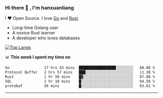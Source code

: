 ### Hi there 👋 , I'm hanxuanliang

<!--
**hanxuanliang/hanxuanliang** is a ✨ _special_ ✨ repository because its `README.md` (this file) appears on your GitHub profile.

Here are some ideas to get you started:

- 🔭 I’m currently working on ...
- 🌱 I’m currently learning ...
- 👯 I’m looking to collaborate on ...
- 🤔 I’m looking for help with ...
- 💬 Ask me about ...
- 📫 How to reach me: ...
- 😄 Pronouns: ...
- ⚡ Fun fact: ...
-->
I ❤ Open Source. I love [Go](https://golang.org) and [Rust](https://www.rust-lang.org/zh-CN/).

* Long-time Golang user
* A novice Rust learner
* A developer who loves databases

[![Top Langs](https://github-readme-stats.vercel.app/api?username=hanxuanliang&show_icons=true&count_private=true&line_height=40)](https://github.com/anuraghazra/github-readme-stats)

📊 **This week I spent my time on**
<!--START_SECTION:waka-->

```txt
Go                17 hrs 43 mins  █████████████████░░░░░░░░   68.08 %
Protocol Buffer   2 hrs 57 mins   ███░░░░░░░░░░░░░░░░░░░░░░   11.38 %
Rust              1 hr 50 mins    █▓░░░░░░░░░░░░░░░░░░░░░░░   07.08 %
SQL               1 hr 10 mins    █░░░░░░░░░░░░░░░░░░░░░░░░   04.50 %
protobuf          56 mins         █░░░░░░░░░░░░░░░░░░░░░░░░   03.61 %
```

<!--END_SECTION:waka-->

***
